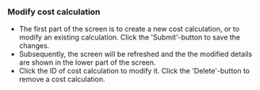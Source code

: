 ### Modify cost calculation
- The first part of the screen is to create a new cost calculation, or to modify an existing calculation.
  Click the 'Submit'-button to save the changes.
- Subsequently, the screen will be refreshed and the the modified details are shown in the lower part of the screen.
- Click the ID of cost calculation to modify it.
  Click the 'Delete'-button to remove a cost calculation.